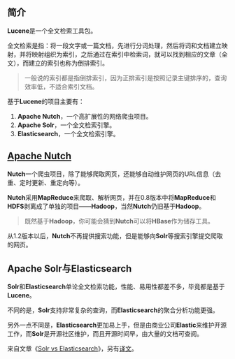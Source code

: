 ## 简介

**Lucene**是一个全文检索工具包。

全文检索是指：将一段文字或一篇文档，先进行分词处理，然后将词和文档建立映射，并将映射组织为索引，之后通过在索引中检索词，就可以找到相应的文章（全文），而建立的索引也称为倒排索引。

> 一般说的索引都是指倒排索引，因为正排索引是按照记录主键排序的，查询效率低，不适合索引文档。

基于**Lucene**的项目主要有：

1. **Apache Nutch**，一个高扩展性的网络爬虫项目。
2. **Apache Solr**，一个全文检索引擎。
3. **Elasticsearch**，一个全文检索引擎。



## [Apache Nutch](https://blog.csdn.net/weixin_44037478/article/details/86492924)

**Nutch**一个爬虫项目，除了能够爬取网页，还能够自动维护网页的URL信息（去重、定时更新、重定向等）。

**Nutch**采用**MapReduce**来爬取、解析网页，并在0.8版本中将**MapReduce**和**HDFS**剥离成了单独的项目——**Hadoop**，当然**Nutch**仍旧基于**Hadoop**。

> 既然基于**Hadoop**，你可能会猜到**Nutch**可以将**HBase**作为储存工具。

从1.2版本以后，**Nutch**不再提供搜索功能，但是能够向**Solr**等搜索引擎提交爬取的网页。



## Apache Solr与Elasticsearch

**Solr**和**Elasticsearch**单论全文检索功能，性能、易用性都差不多，毕竟都是基于**Lucene**。

不同的是，**Solr**支持非常复杂的查询，而**Elasticsearch**的聚合分析功能更强。

另外一点不同是，**Elasticsearch**更加易上手，但是由商业公司**Elastic**来维护开源工作，而**Solr**是开源社区维护，而且开源时间早，由大量的文档可查阅。

来自文章《[Solr vs Elasticsearch](https://logz.io/blog/solr-vs-elasticsearch/)》，另有[译文](https://www.cnblogs.com/xiaoqi/p/solr-vs-elasticsearch.html)。

